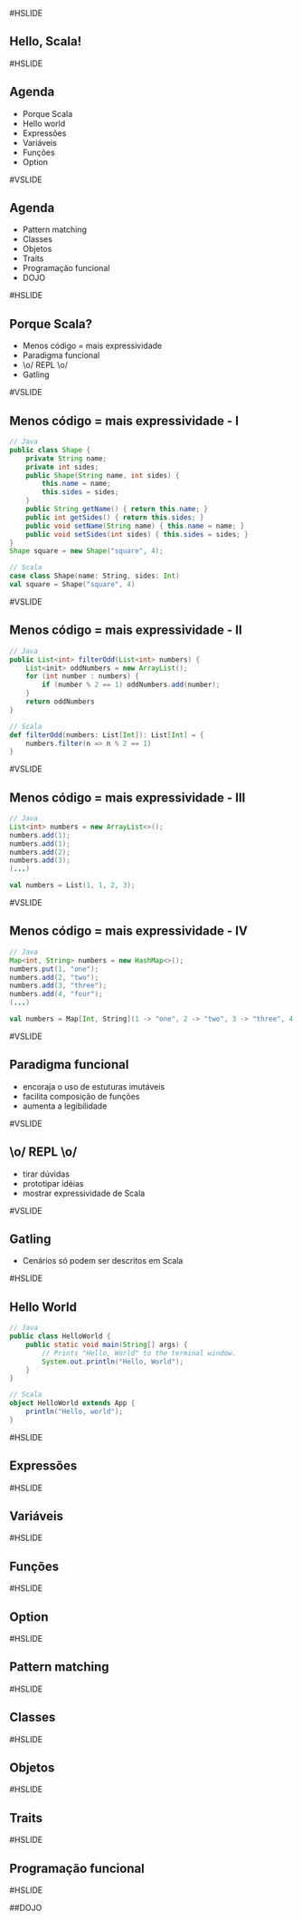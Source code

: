 #HSLIDE

## Hello, Scala!

#HSLIDE

## Agenda
- Porque Scala
- Hello world
- Expressões
- Variáveis
- Funções
- Option

#VSLIDE

## Agenda
- Pattern matching
- Classes
- Objetos
- Traits
- Programação funcional
- DOJO

#HSLIDE
## Porque Scala?

- Menos código = mais expressividade
- Paradigma funcional
- \\o/ REPL \\o/
- Gatling

#VSLIDE

## Menos código = mais expressividade - I
```Java
// Java
public class Shape {
    private String name;
    private int sides;
    public Shape(String name, int sides) {
        this.name = name;
        this.sides = sides;
    }
    public String getName() { return this.name; }
    public int getSides() { return this.sides; }
    public void setName(String name) { this.name = name; }
    public void setSides(int sides) { this.sides = sides; }
}
Shape square = new Shape("square", 4);
```
```Scala
// Scala
case class Shape(name: String, sides: Int)
val square = Shape("square", 4)
```

#VSLIDE

## Menos código = mais expressividade - II

```Java
// Java
public List<int> filterOdd(List<int> numbers) {
    List<init> oddNumbers = new ArrayList();
    for (int number : numbers) {
        if (number % 2 == 1) oddNumbers.add(number);
    }
    return oddNumbers
}
```

```Scala
// Scala
def filterOdd(numbers: List[Int]): List[Int] = {
    numbers.filter(n => n % 2 == 1)
}
```

#VSLIDE

## Menos código = mais expressividade - III
```Java
// Java
List<int> numbers = new ArrayList<>();
numbers.add(1);
numbers.add(1);
numbers.add(2);
numbers.add(3);
(...)
```

```Scala
val numbers = List(1, 1, 2, 3);
```

#VSLIDE

## Menos código = mais expressividade - IV
```Java
// Java
Map<int, String> numbers = new HashMap<>();
numbers.put(1, "one");
numbers.add(2, "two");
numbers.add(3, "three");
numbers.add(4, "four");
(...)
```

```Scala
val numbers = Map[Int, String](1 -> "one", 2 -> "two", 3 -> "three", 4 -> "four");
```
#VSLIDE

## Paradigma funcional

- encoraja o uso de estuturas imutáveis
- facilita composição de funções
- aumenta a legibilidade


#VSLIDE

##  \\o/ REPL \\o/

- tirar dúvidas
- prototipar idéias
- mostrar expressividade de Scala

#VSLIDE

## Gatling

- Cenários só podem ser descritos em Scala

#HSLIDE

## Hello World
```Java
// Java
public class HelloWorld {
    public static void main(String[] args) {
        // Prints "Hello, World" to the terminal window.
        System.out.println("Hello, World");
    }
}
```
```Scala
// Scala
object HelloWorld extends App {
    println("Hello, world");
}
```

#HSLIDE

## Expressões


#HSLIDE

## Variáveis

#HSLIDE

## Funções

#HSLIDE

## Option

#HSLIDE

## Pattern matching

#HSLIDE

## Classes

#HSLIDE

## Objetos

#HSLIDE

## Traits

#HSLIDE

## Programação funcional

#HSLIDE

##DOJO
